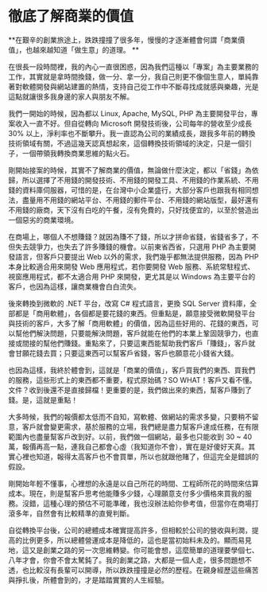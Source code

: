 # 徹底了解商業的價值
**在艱辛的創業旅途上，跌跌撞撞了很多年，慢慢的才逐漸體會何謂「商業價值」，也越來越知道「做生意」的道理。
**

在很長一段時間裡，我的內心一直很困惑，因為我們這種以「專案」為主要業務的工作，其實就是拿時間換錢，做一分、拿一分，我自己則更不像個生意人，單純靠著對軟體開發與網站建置的熱情，支持自己從工作中不斷尋找成就感與樂趣，光是這點就讓很多我身邊的家人與朋友不解。

 我們一開始的時候，因為都以 Linux, Apache, MySQL, PHP 為主要開發平台，專案收入一直不好。但自從轉向 Microsoft 開發技術後，公司每年的營收至少成長 30% 以上，淨利率也不斷攀升。我一直認為公司的業績成長，跟我多年前的轉換技術領域有關，不過這幾天認真想起來，這個轉換技術領域的決定，只是一個引子，一個帶領我轉換商業思維的點火石。

 剛開始接案的時候，其實不了解商業的價值，無論做什麼決定，都以「省錢」為依歸，所以選擇了不用錢的開發技術、不用錢的開發工具、不用錢的作業系統、不用錢的資料庫伺服器，可惜的是，在台灣中小企業盛行，大部分客戶也跟我有相同想法，盡量用不用錢的網站平台、不用錢的郵件平台、不用錢的網站版型，最好還有不用錢的廠商，天下沒有白吃的午餐，沒有免費的，只好找便宜的，以至於營造出一個惡劣的商業環境。

 在商場上，哪個人不想賺錢？就因為賺不了錢，所以才拼命省錢，省錢省多了，不但失去競爭力，也失去了許多賺錢的機會。以前東省西省，只選用 PHP 為主要開發語言，但客戶只要提出 Web 以外的需求，我們幾乎都無法提供服務，因為 PHP 本身比較適合用來開發 Web 應用程式，若你要開發 Web 服務、系統常駐程式、視窗應用程式，都不太適合用 PHP 來開發，更尤其是以 Windows 為主要平台的客戶，也因為這樣，讓商業機會白白流失。

 後來轉換到微軟的 .NET 平台，改寫 C# 程式語言，更換 SQL Server 資料庫，全部都是「商用軟體」，各個都是要花錢的東西。但重點是，願意接受微軟開發平台與技術的客戶，大多了解「商用軟體」的價值，因為這些好用的、花錢的東西，可以幫他們解決問題，只要能解決問題，客戶就能在他們的本業上鞏固競爭力，也直接或間接的幫他們賺錢。重點來了，只要這東西能幫助我們客戶「賺錢」，客戶就會甘願花錢去買；只要這東西可以幫客戶省錢，客戶也願意花小錢省大錢。

 也因為這樣，我終於體會到，這就是「商業的價值」，客戶買我們的東西、買我們的服務，這些形式上的東西都不重要，程式原始碼？SO WHAT！客戶又看不懂。文件？收到後還不是直接歸檔！更重要的是，我們做出來的東西，幫客戶賺到了錢。是，這就是重點！

 大多時候，我們的報價都太低而不自知，寫軟體、做網站的需求多變，只要稍不留意，客戶就會變更需求，基於服務的立場，我們總是盡力幫客戶達成任務，在有限範圍內也盡量幫客戶改到好。以前，我們做一個網站，最多也只能收到 30 ~ 40 萬，報價再高一點，連我自己都會心虛（我知道你不會），實在是好傻好天真。其實心裡也知道，報得太高客戶也不會買單，所以也就跟他賭了，但這完全是錯誤的假設。

 剛開始年輕不懂事，心裡想的永遠是以自己所花的時間、工程師所花的時間來估算成本。現在，則是幫客戶思考他能賺多少錢，心理願意支付多少價格來買我的服務。沒錯，這種心理的預估不可能準確，我也沒辦法給你參考值，但當你在商場打滾多年，自然會有比較精準的直覺判斷。

 自從轉換平台後，公司的總體成本確實提高許多，但相較於公司的營收與利潤，提高的比例更多，所以總體營運成本是降低的，這也是當初始料未及的。顯而易見地，這又是創業之路的另一次思維轉變。你可能會想，這麼簡單的道理要學個七、八年才會，你會不會太駑鈍了。我的創業之路，大都是一個人走，很多問題想不透，也比較沒有長輩可以開導，所以跌跌撞撞是必然的歷程。在親身經歷這些痛苦與掙扎後，所體會到的，才是踏踏實實的人生經驗。